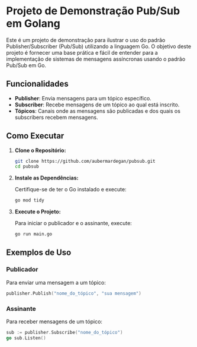 # Projeto de Demonstração Pub/Sub em Golang

Este é um projeto de demonstração para ilustrar o uso do padrão Publisher/Subscriber (Pub/Sub) utilizando a linguagem Go. O objetivo deste projeto é fornecer uma base prática e fácil de entender para a implementação de sistemas de mensagens assíncronas usando o padrão Pub/Sub em Go.

## Funcionalidades

- **Publisher**: Envia mensagens para um tópico específico.
- **Subscriber**: Recebe mensagens de um tópico ao qual está inscrito.
- **Tópicos**: Canais onde as mensagens são publicadas e dos quais os subscribers recebem mensagens.

## Como Executar

1. **Clone o Repositório:**

    ```sh
    git clone https://github.com/aubermardegan/pubsub.git
    cd pubsub
    ```

2. **Instale as Dependências:**

    Certifique-se de ter o Go instalado e execute:

    ```sh
    go mod tidy
    ```

3. **Execute o Projeto:**

    Para iniciar o publicador e o assinante, execute:

    ```sh
    go run main.go
    ```

## Exemplos de Uso

### Publicador

Para enviar uma mensagem a um tópico:

```go
publisher.Publish("nome_do_tópico", "sua mensagem")
```

### Assinante

Para receber mensagens de um tópico:

```go
sub := publisher.Subscribe("nome_do_tópico")
go sub.Listen()
```
